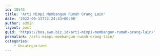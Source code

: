 ```yaml
---
id: 18545
title: 'Arti Mimpi Membangun Rumah Orang Lain'
date: '2022-09-13T22:24:43+00:00'
author: admin
layout: post
guid: 'https://bos.awn.biz.id/arti-mimpi-membangun-rumah-orang-lain/'
permalink: /arti-mimpi-membangun-rumah-orang-lain/
categories:
    - Uncategorized
---
```


